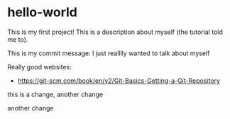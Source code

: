 # hello-world
This is my first project!
This is a description about myself (the tutorial told me to).

This is my commit message: I just realllly wanted to talk about myself

Really good websites:
- https://git-scm.com/book/en/v2/Git-Basics-Getting-a-Git-Repository

this is a change, another change

another change
